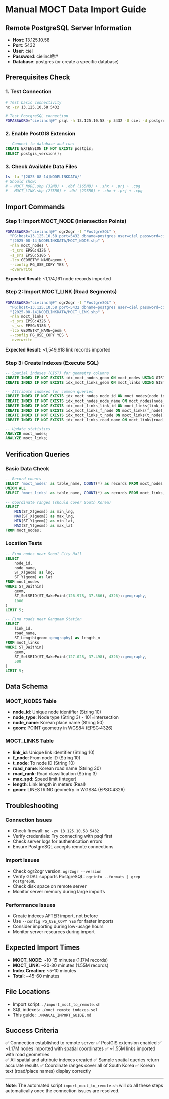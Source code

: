 # Manual MOCT Data Import Guide

## Remote PostgreSQL Server Information
- **Host**: 13.125.10.58
- **Port**: 5432  
- **User**: ciel
- **Password**: cielinc!@#
- **Database**: postgres (or create a specific database)

## Prerequisites Check

### 1. Test Connection
```bash
# Test basic connectivity
nc -zv 13.125.10.58 5432

# Test PostgreSQL connection
PGPASSWORD="cielinc!@#" psql -h 13.125.10.58 -p 5432 -U ciel -d postgres -c "SELECT version();"
```

### 2. Enable PostGIS Extension
```sql
-- Connect to database and run:
CREATE EXTENSION IF NOT EXISTS postgis;
SELECT postgis_version();
```

### 3. Check Available Data Files
```bash
ls -la "[2025-08-14]NODELINKDATA/"
# Should show:
# - MOCT_NODE.shp (32MB) + .dbf (165MB) + .shx + .prj + .cpg
# - MOCT_LINK.shp (275MB) + .dbf (295MB) + .shx + .prj + .cpg
```

## Import Commands

### Step 1: Import MOCT_NODE (Intersection Points)
```bash
PGPASSWORD="cielinc!@#" ogr2ogr -f "PostgreSQL" \
  "PG:host=13.125.10.58 port=5432 dbname=postgres user=ciel password=cielinc!@#" \
  "[2025-08-14]NODELINKDATA/MOCT_NODE.shp" \
  -nln moct_nodes \
  -t_srs EPSG:4326 \
  -s_srs EPSG:5186 \
  -lco GEOMETRY_NAME=geom \
  --config PG_USE_COPY YES \
  -overwrite
```

**Expected Result**: ~1,174,161 node records imported

### Step 2: Import MOCT_LINK (Road Segments)
```bash
PGPASSWORD="cielinc!@#" ogr2ogr -f "PostgreSQL" \
  "PG:host=13.125.10.58 port=5432 dbname=postgres user=ciel password=cielinc!@#" \
  "[2025-08-14]NODELINKDATA/MOCT_LINK.shp" \
  -nln moct_links \
  -t_srs EPSG:4326 \
  -s_srs EPSG:5186 \
  -lco GEOMETRY_NAME=geom \
  --config PG_USE_COPY YES \
  -overwrite
```

**Expected Result**: ~1,549,618 link records imported

### Step 3: Create Indexes (Execute SQL)
```sql
-- Spatial indexes (GIST) for geometry columns
CREATE INDEX IF NOT EXISTS idx_moct_nodes_geom ON moct_nodes USING GIST (geom);
CREATE INDEX IF NOT EXISTS idx_moct_links_geom ON moct_links USING GIST (geom);

-- Attribute indexes for common queries
CREATE INDEX IF NOT EXISTS idx_moct_nodes_node_id ON moct_nodes(node_id);
CREATE INDEX IF NOT EXISTS idx_moct_nodes_node_name ON moct_nodes(node_name);
CREATE INDEX IF NOT EXISTS idx_moct_links_link_id ON moct_links(link_id);
CREATE INDEX IF NOT EXISTS idx_moct_links_f_node ON moct_links(f_node);
CREATE INDEX IF NOT EXISTS idx_moct_links_t_node ON moct_links(t_node);
CREATE INDEX IF NOT EXISTS idx_moct_links_road_name ON moct_links(road_name);

-- Update statistics
ANALYZE moct_nodes;
ANALYZE moct_links;
```

## Verification Queries

### Basic Data Check
```sql
-- Record counts
SELECT 'moct_nodes' as table_name, COUNT(*) as records FROM moct_nodes
UNION ALL
SELECT 'moct_links' as table_name, COUNT(*) as records FROM moct_links;

-- Coordinate ranges (should cover South Korea)
SELECT 
    MIN(ST_X(geom)) as min_lng, 
    MAX(ST_X(geom)) as max_lng,
    MIN(ST_Y(geom)) as min_lat, 
    MAX(ST_Y(geom)) as max_lat
FROM moct_nodes;
```

### Location Tests
```sql
-- Find nodes near Seoul City Hall
SELECT 
    node_id, 
    node_name,
    ST_X(geom) as lng, 
    ST_Y(geom) as lat
FROM moct_nodes 
WHERE ST_DWithin(
    geom, 
    ST_SetSRID(ST_MakePoint(126.978, 37.566), 4326)::geography, 
    1000
)
LIMIT 5;

-- Find roads near Gangnam Station
SELECT 
    link_id,
    road_name,
    ST_Length(geom::geography) as length_m
FROM moct_links 
WHERE ST_DWithin(
    geom, 
    ST_SetSRID(ST_MakePoint(127.028, 37.498), 4326)::geography, 
    500
)
LIMIT 5;
```

## Data Schema

### MOCT_NODES Table
- **node_id**: Unique node identifier (String 10)
- **node_type**: Node type (String 3) - 101=intersection
- **node_name**: Korean place name (String 50)
- **geom**: POINT geometry in WGS84 (EPSG:4326)

### MOCT_LINKS Table  
- **link_id**: Unique link identifier (String 10)
- **f_node**: From node ID (String 10)
- **t_node**: To node ID (String 10)
- **road_name**: Korean road name (String 30)
- **road_rank**: Road classification (String 3)
- **max_spd**: Speed limit (Integer)
- **length**: Link length in meters (Real)
- **geom**: LINESTRING geometry in WGS84 (EPSG:4326)

## Troubleshooting

### Connection Issues
- Check firewall: `nc -zv 13.125.10.58 5432`
- Verify credentials: Try connecting with psql first
- Check server logs for authentication errors
- Ensure PostgreSQL accepts remote connections

### Import Issues
- Check ogr2ogr version: `ogr2ogr --version`
- Verify GDAL supports PostgreSQL: `ogrinfo --formats | grep PostgreSQL`
- Check disk space on remote server
- Monitor server memory during large imports

### Performance Issues
- Create indexes AFTER import, not before
- Use `--config PG_USE_COPY YES` for faster imports
- Consider importing during low-usage hours
- Monitor server resources during import

## Expected Import Times
- **MOCT_NODE**: ~10-15 minutes (1.17M records)
- **MOCT_LINK**: ~20-30 minutes (1.55M records) 
- **Index Creation**: ~5-10 minutes
- **Total**: ~45-60 minutes

## File Locations
- Import script: `./import_moct_to_remote.sh`
- SQL indexes: `./moct_remote_indexes.sql`  
- This guide: `./MANUAL_IMPORT_GUIDE.md`

## Success Criteria
✅ Connection established to remote server
✅ PostGIS extension enabled
✅ ~1.17M nodes imported with spatial coordinates
✅ ~1.55M links imported with road geometries  
✅ All spatial and attribute indexes created
✅ Sample spatial queries return accurate results
✅ Coordinate ranges cover all of South Korea
✅ Korean text (road/place names) display correctly

---

**Note**: The automated script `import_moct_to_remote.sh` will do all these steps automatically once the connection issues are resolved.
